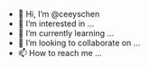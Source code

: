 - 👋 Hi, I’m @ceeyschen
- 👀 I’m interested in ...
- 🌱 I’m currently learning ...
- 💞️ I’m looking to collaborate on ...
- 📫 How to reach me ...

<!---
ceeyschen/ceeyschen is a ✨ special ✨ repository because its `README.md` (this file) appears on your GitHub profile.
You can click the Preview link to take a look at your changes.
--->
